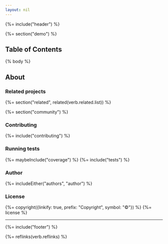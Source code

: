 ```yaml
---
layout: nil
---
```


{%= include("header") %}

{%= section("demo") %}

## Table of Contents
<!-- toc -->

{% body %}

## About
### Related projects
{%= section("related", related(verb.related.list)) %}

{%= section("community") %}

### Contributing
{%= include("contributing") %}

### Running tests
{%= maybeInclude("coverage") %}
{%= include("tests") %}

### Author
{%= includeEither("authors", "author") %}

### License
{%= copyright({linkify: true, prefix: "Copyright", symbol: "©"}) %}
{%= license %}

***

{%= include("footer") %}

{%= reflinks(verb.reflinks) %}
